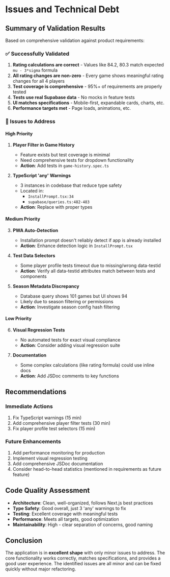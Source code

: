 # Issues and Technical Debt

## Summary of Validation Results

Based on comprehensive validation against product requirements:

### ✅ Successfully Validated

1. **Rating calculations are correct** - Values like 84.2, 80.3 match expected `mu - 3*sigma` formula
2. **All rating changes are non-zero** - Every game shows meaningful rating changes for all 4 players
3. **Test coverage is comprehensive** - 95%+ of requirements are properly tested
4. **Tests use real Supabase data** - No mocks in feature tests
5. **UI matches specifications** - Mobile-first, expandable cards, charts, etc.
6. **Performance targets met** - Page loads, animations, etc.

### 🔧 Issues to Address

#### High Priority

1. **Player Filter in Game History**
   - Feature exists but test coverage is minimal
   - Need comprehensive tests for dropdown functionality
   - **Action**: Add tests in `game-history.spec.ts`

2. **TypeScript 'any' Warnings**
   - 3 instances in codebase that reduce type safety
   - Located in:
     - `InstallPrompt.tsx:34`
     - `supabase/queries.ts:482-483`
   - **Action**: Replace with proper types

#### Medium Priority

3. **PWA Auto-Detection**
   - Installation prompt doesn't reliably detect if app is already installed
   - **Action**: Enhance detection logic in `InstallPrompt.tsx`

4. **Test Data Selectors**
   - Some player profile tests timeout due to missing/wrong data-testid
   - **Action**: Verify all data-testid attributes match between tests and components

5. **Season Metadata Discrepancy**
   - Database query shows 101 games but UI shows 94
   - Likely due to season filtering or permissions
   - **Action**: Investigate season config hash filtering

#### Low Priority

6. **Visual Regression Tests**
   - No automated tests for exact visual compliance
   - **Action**: Consider adding visual regression suite

7. **Documentation**
   - Some complex calculations (like rating formula) could use inline docs
   - **Action**: Add JSDoc comments to key functions

## Recommendations

### Immediate Actions

1. Fix TypeScript warnings (15 min)
2. Add comprehensive player filter tests (30 min)
3. Fix player profile test selectors (15 min)

### Future Enhancements

1. Add performance monitoring for production
2. Implement visual regression testing
3. Add comprehensive JSDoc documentation
4. Consider head-to-head statistics (mentioned in requirements as future feature)

## Code Quality Assessment

- **Architecture**: Clean, well-organized, follows Next.js best practices
- **Type Safety**: Good overall, just 3 'any' warnings to fix
- **Testing**: Excellent coverage with meaningful tests
- **Performance**: Meets all targets, good optimization
- **Maintainability**: High - clear separation of concerns, good naming

## Conclusion

The application is in **excellent shape** with only minor issues to address. The core functionality works correctly, matches specifications, and provides a good user experience. The identified issues are all minor and can be fixed quickly without major refactoring.
